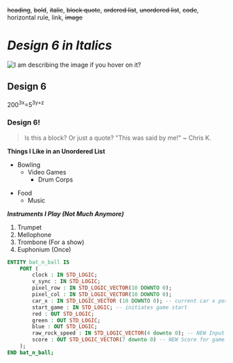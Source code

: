 ~~heading~~, ~~bold~~, ~~italic~~, ~~block quote~~, ~~ordered list~~, ~~unordered list~~, ~~code~~, horizontal rule, link, ~~image~~
# _Design 6 in Italics_
![I am describing the image if you hover on it?](https://avatars.githubusercontent.com/u/82727581?v=4)

## Design 6
200<sup>3x</sup>=5<sup>3y+z</sup>
### Design 6!
> Is this a block? Or just a quote?
> "This was said by me!" ~ Chris K.

**Things I Like in an Unordered List**
- Bowling
  + Video Games
    + Drum Corps
* Food
  * Music

***Instruments I Play \(Not Much Anymore)***
1. Trumpet
2. Mellophone
3. Trombone \(For a show)
4. Euphonium \(Once)

```vhdl
ENTITY bat_n_ball IS
    PORT (
        clock : IN STD_LOGIC;
        v_sync : IN STD_LOGIC;
        pixel_row : IN STD_LOGIC_VECTOR(10 DOWNTO 0);
        pixel_col : IN STD_LOGIC_VECTOR(10 DOWNTO 0);
        car_x : IN STD_LOGIC_VECTOR (10 DOWNTO 0); -- current car x position
        start_game : IN STD_LOGIC; -- initiates game start
        red : OUT STD_LOGIC;
        green : OUT STD_LOGIC;
        blue : OUT STD_LOGIC;
        raw_rock_speed : IN STD_LOGIC_VECTOR(4 downto 0); -- NEW Input contains unmodified speed on range of 0 to 31
        score : OUT STD_LOGIC_VECTOR(7 downto 0) -- NEW Score for game needs to go to hexcount
    );
END bat_n_ball;
```
